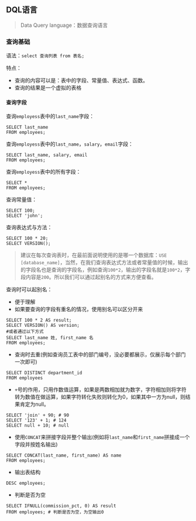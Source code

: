 ## DQL语言
> Data Query language：数据查询语言
### 查询基础
语法：`select 查询列表 from 表名;`

特点：
- 查询的内容可以是：表中的字段、常量值、表达式、函数。
- 查询的结果是一个虚拟的表格

#### 查询字段
查询`employess`表中的`last_name`字段：
```
SELECT last_name
FROM employees;
```
查询`employess`表中的`last_name`，`salary`，`email`字段：
```
SELECT last_name, salary, email
FROM employees;
```
查询`employess`表中的所有字段：
```
SELECT *
FROM employees;
```
查询常量值：
```
SELECT 100;
SELECT 'john';
```
查询表达式与方法：
```
SELECT 100 * 20;
SELECT VERSION();
```
> 建议在每次查询表时，在最前面说明使用的是哪一个数据库：`USE [database_name]`，当然，在我们查询表达式方法或者常量值的时候，输出的字段名也是查询的字段名，例如查询`100*2`，输出的字段名就是`100*2`，字段内容是`200`。所以我们可以通过起别名的方式来方便查看。

查询时可以起别名：
- 便于理解
- 如果要查询的字段有重名的情况，使用别名可以区分开来
```
SELECT 100 * 2 AS result;
SELECT VERSION() AS version;
#或者通过以下方式
SELECT last_name 姓, first_name 名 
FROM employees;
```
- 查询时去重(例如查询员工表中的部门编号，没必要都展示，仅展示每个部门一次即可)
```
SELECT DISTINCT department_id
FROM employees
```
- `+`号的作用，只用作数值运算，如果是两数相加就为数字，字符相加则将字符转为数值在做运算，如果字符转化失败则转化为0，如果其中一方为null，则结果肯定为null。
```
SELECT 'join' + 90; # 90
SELECT '123' + 1; # 124
SELECT null + 10; # null
```
- 使用`CONCAT`来拼接字段并整个输出(例如将`last_name`和`first_name`拼接成一个字段并按姓名输出)
```
SELECT CONCAT(last_name, first_name) AS name
FROM employees;
```
- 输出表结构
```
DESC employees;
```
- 判断是否为空
```
SELECT IFNULL(commission_pct, 0) AS result
FROM employees; # 判断是否为空，为空输出0
```
